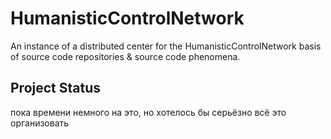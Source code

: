 # HumanisticControlNetwork
An instance of a distributed center for the HumanisticControlNetwork basis of source code repositories &amp; source code phenomena.

## Project Status

пока времени немного на это, но хотелось бы серьёзно всё это организовать
